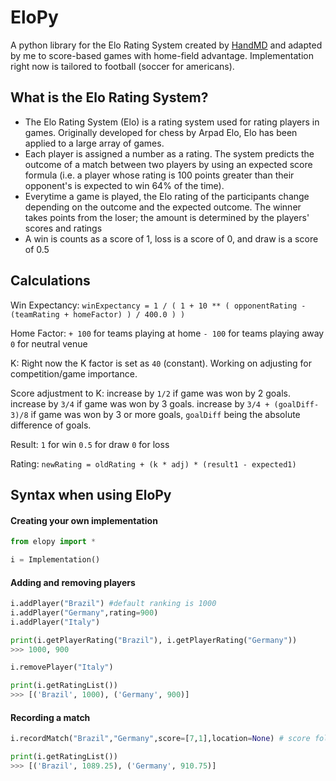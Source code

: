 # EloPy

A python library for the Elo Rating System created by [HandMD](https://github.com/HankMD/EloPy) and adapted by me to score-based games with home-field advantage. Implementation right now is tailored to football (soccer for americans).


## What is the Elo Rating System?
* The Elo Rating System (Elo) is a rating system used for rating players in games. Originally developed for chess by Arpad Elo, Elo has been applied to a large array of games.
* Each player is assigned a number as a rating. The system predicts the outcome of a match between two players by using an expected score formula (i.e. a player whose rating is 100 points greater than their opponent's is expected to win 64% of the time).
* Everytime a game is played, the Elo rating of the participants change depending on the outcome and the expected outcome. The winner takes points from the loser; the amount is determined by the players' scores and ratings
* A win is counts as a score of 1, loss is a score of 0, and draw is a score of 0.5


## Calculations

Win Expectancy:
`winExpectancy = 1 / ( 1 + 10 ** ( opponentRating - (teamRating + homeFactor) ) / 400.0 ) )`

Home Factor:
`+ 100` for teams playing at home
`- 100` for teams playing away
`0` for neutral venue

K:
Right now the K factor is set as `40` (constant). Working on adjusting for competition/game importance.

Score adjustment to K:
increase by `1/2` if game was won by 2 goals.
increase by `3/4` if game was won by 3 goals.
increase by `3/4 + (goalDiff-3)/8` if game was won by 3 or more goals, `goalDiff` being the absolute difference of goals.

Result:
`1` for win
`0.5` for draw
`0` for loss

Rating:
`newRating = oldRating + (k * adj) * (result1 - expected1)`


## Syntax when using EloPy

#### Creating your own implementation
```python
from elopy import *

i = Implementation()
```

#### Adding and removing players
```python
i.addPlayer("Brazil") #default ranking is 1000
i.addPlayer("Germany",rating=900)
i.addPlayer("Italy")

print(i.getPlayerRating("Brazil"), i.getPlayerRating("Germany"))
>>> 1000, 900

i.removePlayer("Italy")

print(i.getRatingList())
>>> [('Brazil', 1000), ('Germany', 900)]
```

#### Recording a match
```python
i.recordMatch("Brazil","Germany",score=[7,1],location=None) # score follows team names order

print(i.getRatingList())
>>> [('Brazil', 1089.25), ('Germany', 910.75)]
```
